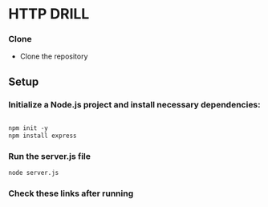 
# HTTP DRILL


### Clone

- Clone the repository

## Setup


### Initialize a Node.js project and install necessary dependencies:

```html

npm init -y
npm install express
```

### Run the server.js file

```html
node server.js
```



### Check these links after running


